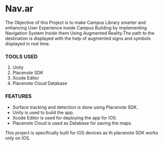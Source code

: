 # Nav.ar

The Objective of this Project is to make Campus Library smarter and enhancing User Experience inside Campus Building by implementing Navigation System Inside them Using Augmented Reality.The path to the destination is displayed with the help of augmented signs and symbols displayed in real time.

### TOOLS USED

1. Unity
2. Placenote SDK
3. Xcode Editor
4. Placenote Cloud Database


### FEATURES

- Surface tracking and detection is done using Placenote SDK.
- Unity is used to build the app.
- Xcode Editor is used for deploying the app for IOS.
- Placenote Cloud is used as Database for saving the maps.

This project is specifically built for IOS devices as th placenote SDK works only on IOS. 

